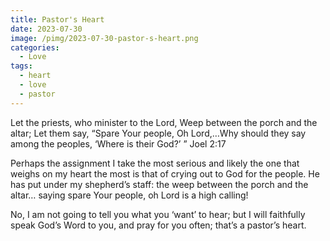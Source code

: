 ```yaml
---
title: Pastor's Heart
date: 2023-07-30
image: /pimg/2023-07-30-pastor-s-heart.png
categories:
  - Love
tags:
  - heart
  - love
  - pastor
---
```


<p>Let the priests, who minister to the Lord, Weep between the porch and the altar; Let them say, “Spare Your people, Oh Lord,…Why should they say among the peoples, ‘Where is their God?’ ” Joel 2:17</p><p>Perhaps the assignment I take the most serious and likely the one that weighs on my heart the most is that of crying out to God for the people. He has put under my shepherd’s staff: the weep between the porch and the altar… saying spare Your people, oh Lord is a high calling!</p><p>No, I am not going to tell you what you ‘want’ to hear; but I will faithfully speak God’s Word to you, and pray for you often; that’s a pastor’s heart.</p>

